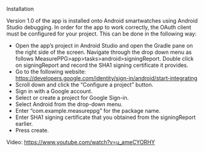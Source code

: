 Installation

Version 1.0 of the app is installed onto Android smartwatches using Android Studio debugging. In order for the app to work correctly, the OAuth client must be configured for your project. This can be done in the following way:

- Open the app’s project in Android Studio and open the Gradle pane on the right side of the screen. Navigate through the drop down menu as follows MeasurePPG>app>tasks>android>signingReport. Double click on signingReport and record the SHA1 signing certificate it provides. 
- Go to the following website: https://developers.google.com/identity/sign-in/android/start-integrating
- Scroll down and click the “Configure a project” button.
- Sign in with a Google account.
- Select or create a project for Google Sign-in.
- Select Android from the drop-down menu.
- Enter “com.example.measureppg” for the package name.
- Enter SHA1 signing certificate that you obtained from the signingReport earlier.
- Press create.

Video: https://www.youtube.com/watch?v=u_ameCYORHY

